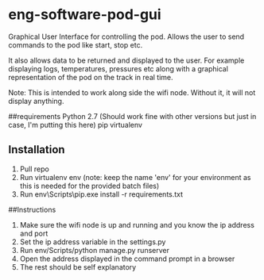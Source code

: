 # eng-software-pod-gui
Graphical User Interface for controlling the pod. Allows the user to send commands to the pod like start, stop etc.

It also allows data to be returned and displayed to the user. For example displaying logs, temperatures, pressures etc along with a graphical representation of the pod on the track in real time.

Note: This is intended to work along side the wifi node. Without it, it will not display anything.

##requirements
Python 2.7 (Should work fine with other versions but just in case, I'm putting this here)
pip
virtualenv

## Installation
1. Pull repo
2. Run virtualenv env (note: keep the name 'env' for your environment as this is needed for the provided batch files)
3. Run env\Scripts\pip.exe install -r requirements.txt

##Instructions
1. Make sure the wifi node is up and running and you know the ip address and port
2. Set the ip address variable in the settings.py
3. Run env/Scripts/python manage.py runserver
4. Open the address displayed in the command prompt in a browser
5. The rest should be self explanatory
